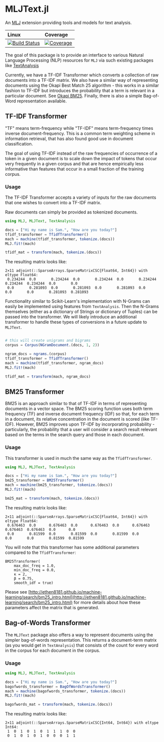 # MLJText.jl

An [MLJ](https://alan-turing-institute.github.io/MLJ.jl/dev/)
extension providing tools and models for text analysis.

| Linux | Coverage |
| :------------ | :------- |
| [![Build Status](https://github.com/JuliaAI/MLJText.jl/workflows/CI/badge.svg)](https://github.com/JuliaAI/MLJText.jl/actions) | [![Coverage](https://codecov.io/gh/JuliaAI/MLJText.jl/branch/dev/graph/badge.svg)](https://codecov.io/github/JuliaAI/MLJText.jl?branch=dev) |


The goal of this package is to provide an interface to various Natural Language Processing (NLP) resources for `MLJ` via such existing packages like [TextAnalysis](https://github.com/JuliaText/TextAnalysis.jl)

Currently, we have a TF-IDF Transformer which converts a collection of raw documents into a TF-IDF matrix. We also have a similar way of representing documents using the Okapi Best Match 25 algorithm - this works in a similar fashion to TF-IDF but introduces the probability that a term is relevant in a particular document.  See [Okapi BM25](https://en.wikipedia.org/wiki/Okapi_BM25). Finally, there is also a simple Bag-of-Word representation available.

## TF-IDF Transformer
"TF" means term-frequency while "TF-IDF" means term-frequency times inverse document-frequency.  This is a common term weighting scheme in information retrieval, that has also found good use in document classification.

The goal of using TF-IDF instead of the raw frequencies of occurrence of a token in a given document is to scale down the impact of tokens that occur very frequently in a given corpus and that are hence empirically less informative than features that occur in a small fraction of the training corpus.

### Usage
The TF-IDF Transformer accepts a variety of inputs for the raw documents that one wishes to convert into a TF-IDF matrix.

Raw documents can simply be provided as tokenized documents.

```julia
using MLJ, MLJText, TextAnalysis

docs = ["Hi my name is Sam.", "How are you today?"]
tfidf_transformer = TfidfTransformer()
mach = machine(tfidf_transformer, tokenize.(docs))
MLJ.fit!(mach)

tfidf_mat = transform(mach, tokenize.(docs))
```

The resulting matrix looks like:
```
2×11 adjoint(::SparseArrays.SparseMatrixCSC{Float64, Int64}) with eltype Float64:
 0.234244  0.0       0.234244  0.0       0.234244  0.0       0.234244  0.234244  0.234244  0.0       0.0
 0.0       0.281093  0.0       0.281093  0.0       0.281093  0.0       0.0       0.0       0.281093  0.281093
```

Functionality similar to Scikit-Learn's implementation with N-Grams can easily be implemented using features from `TextAnalysis`.  Then the N-Grams themselves (either as a dictionary of Strings or dictionary of Tuples) can be passed into the transformer.  We will likely introduce an additional transformer to handle these types of conversions in a future update to `MLJText`.
```julia

# this will create unigrams and bigrams
corpus = Corpus(NGramDocument.(docs, 1, 2))

ngram_docs = ngrams.(corpus)
tfidf_transformer = TfidfTransformer()
mach = machine(tfidf_transformer, ngram_docs)
MLJ.fit!(mach)

tfidf_mat = transform(mach, ngram_docs)
```

## BM25 Transformer
BM25 is an approach similar to that of TF-IDF in terms of representing documents in a vector space.  The BM25 scoring function uses both term frequency (TF) and inverse document frequency (IDF) so that, for each term in a document, its relative concentration in the document is scored (like TF-IDF).  However, BM25 improves upon TF-IDF by incorporating probability - particularly, the probability that a user will consider a search result relevant based on the terms in the search query and those in each document.

### Usage
This transformer is used in much the same way as the `TfidfTransformer`.

```julia
using MLJ, MLJText, TextAnalysis

docs = ["Hi my name is Sam.", "How are you today?"]
bm25_transformer = BM25Transformer()
mach = machine(bm25_transformer, tokenize.(docs))
MLJ.fit!(mach)

bm25_mat = transform(mach, tokenize.(docs))
```

The resulting matrix looks like:
```
2×11 adjoint(::SparseArrays.SparseMatrixCSC{Float64, Int64}) with eltype Float64:
 0.676463  0.0      0.676463  0.0      0.676463  0.0      0.676463  0.676463  0.676463  0.0      0.0
 0.0       0.81599  0.0       0.81599  0.0       0.81599  0.0       0.0       0.0       0.81599  0.81599
```

You will note that this transformer has some additional parameters compared to the `TfidfTransformer`:
```
BM25Transformer(
    max_doc_freq = 1.0,
    min_doc_freq = 0.0,
    κ = 2,
    β = 0.75,
    smooth_idf = true)
```
Please see [http://ethen8181.github.io/machine-learning/search/bm25_intro.html](http://ethen8181.github.io/machine-learning/search/bm25_intro.html) for more details about how these parameters affect the matrix that is generated.

## Bag-of-Words Transformer
The `MLJText` package also offers a way to represent documents using the simpler bag-of-words representation.  This returns a document-term matrix (as you would get in `TextAnalysis`) that consists of the count for every word in the corpus for each document in the corpus.

### Usage
```julia
using MLJ, MLJText, TextAnalysis

docs = ["Hi my name is Sam.", "How are you today?"]
bagofwords_transformer = BagOfWordsTransformer()
mach = machine(bagofwords_transformer, tokenize.(docs))
MLJ.fit!(mach)

bagofwords_mat = transform(mach, tokenize.(docs))
```

The resulting matrix looks like:
```
2×11 adjoint(::SparseArrays.SparseMatrixCSC{Int64, Int64}) with eltype Int64:
 1  0  1  0  1  0  1  1  1  0  0
 0  1  0  1  0  1  0  0  0  1  1
```